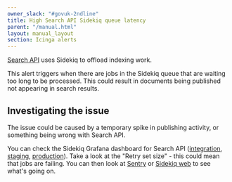 ```yaml
---
owner_slack: "#govuk-2ndline"
title: High Search API Sidekiq queue latency
parent: "/manual.html"
layout: manual_layout
section: Icinga alerts
---
```


[Search API](/apps/search-api.html) uses Sidekiq to offload indexing work.

This alert triggers when there are jobs in the Sidekiq queue that are waiting
too long to be processed. This could result in documents being published not appearing in search results.

## Investigating the issue

The issue could be caused by a temporary spike in publishing activity, or
something being wrong with Search API.

You can check the Sidekiq Grafana dashboard for Search API
([integration][search-api-grafana-integration],
[staging][search-api-grafana-staging],
[production][search-api-grafana-production]). Take a look at the "Retry set
size" - this could mean that jobs are failing. You can then look at
[Sentry][sentry] or [Sidekiq web][sidekiq-web] to see what's going on.

[search-api-grafana-production]: https://grafana.production.govuk.digital/dashboard/file/sidekiq.json?refresh=1m&orgId=1&var-Application=search-api&var-Queues=All
[search-api-grafana-staging]: https://grafana.staging.govuk.digital/dashboard/file/sidekiq.json?refresh=1m&orgId=1&var-Application=search-api&var-Queues=All
[search-api-grafana-integration]: https://grafana.integration.govuk.digital/dashboard/file/sidekiq.json?refresh=1m&orgId=1&var-Application=search-api&var-Queues=All
[sentry]: /manual/error-reporting.html
[sidekiq-web]: /manual/sidekiq.html#sidekiq-web-aka-sidekiq-monitoring
